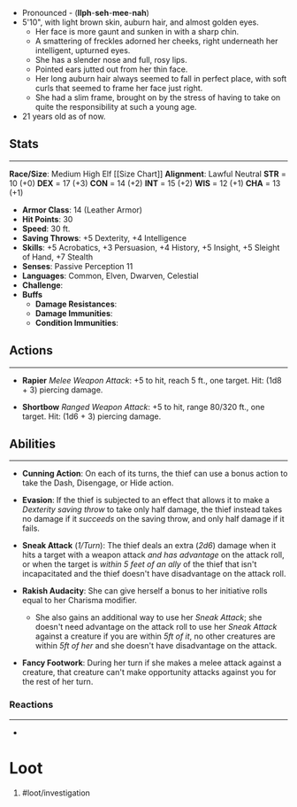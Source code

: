 
- Pronounced - (**Ilph**-**seh**-**mee**-**nah**)
- 5'10", with light brown skin, auburn hair, and almost golden eyes. 
	- Her face is more gaunt and sunken in with a sharp chin. 
	- A smattering of freckles adorned her cheeks, right underneath her intelligent, upturned eyes. 
	- She has a slender nose and full, rosy lips. 
	- Pointed ears jutted out from her thin face. 
	- Her long auburn hair always seemed to fall in perfect place, with soft curls that seemed to frame her face just right. 
	- She had a slim frame, brought on by the stress of having to take on quite the responsibility at such a young age.
- 21 years old as of now.
## Stats
---
**Race/Size**: Medium High Elf
	[[Size Chart]]
**Alignment**: Lawful Neutral
	**STR** = 10 (+0)
	**DEX** = 17 (+3)
	**CON** = 14 (+2)
	**INT** = 15 (+2)
	**WIS** = 12 (+1)
	**CHA** = 13 (+1)
-   **Armor Class**: 14 (Leather Armor)
-   **Hit Points**: 30
-   **Speed**: 30 ft.
-   **Saving Throws**: +5 Dexterity, +4 Intelligence
-   **Skills**: +5 Acrobatics, +3 Persuasion, +4 History, +5 Insight, +5 Sleight of Hand, +7 Stealth
-   **Senses**: Passive Perception 11
-   **Languages**: Common, Elven, Dwarven, Celestial
-   **Challenge**: 
-   **Buffs**
	-   **Damage Resistances**:
	-   **Damage Immunities**:
	-   **Condition Immunities**:

## Actions
---
- **Rapier** *Melee Weapon Attack*: +5 to hit, reach 5 ft., one target. Hit: (1d8 + 3) piercing damage.

- **Shortbow** *Ranged Weapon Attack*: +5 to hit, range 80/320 ft., one target. Hit: (1d6 + 3) piercing damage.

## Abilities
---
- **Cunning Action**: On each of its turns, the thief can use a bonus action to take the Dash, Disengage, or Hide action.

- **Evasion**: If the thief is subjected to an effect that allows it to make a *Dexterity saving throw* to take only half damage, the thief instead takes no damage if it *succeeds* on the saving throw, and only half damage if it fails.

- **Sneak Attack** (*1/Turn*): The thief deals an extra (*2d6*) damage when it hits a target with a weapon attack *and has advantage* on the attack roll, or when the target is *within 5 feet of an ally* of the thief that isn't incapacitated and the thief doesn't have disadvantage on the attack roll.

- **Rakish Audacity**: She can give herself a bonus to her initiative rolls equal to her Charisma modifier.
	- She also gains an additional way to use her *Sneak Attack*; she doesn't need advantage on the attack roll to use her *Sneak Attack* against a creature if you are within *5ft of it*, no other creatures are within *5ft of her* and she doesn't have disadvantage on the attack.  

- **Fancy Footwork**: During her turn if she makes a melee attack against a creature, that creature can't make opportunity attacks against you for the rest of her turn.

### Reactions
---
- 

# Loot
1. #loot/investigation 
	
